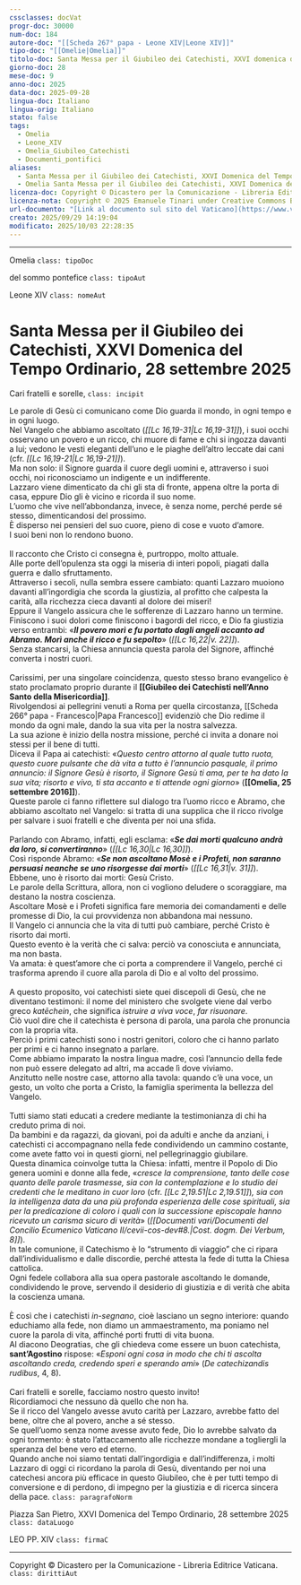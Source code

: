 ```yaml
---
cssclasses: docVat
progr-doc: 30000
num-doc: 184
autore-doc: "[[Scheda 267° papa - Leone XIV|Leone XIV]]"
tipo-doc: "[[Omelie|Omelia]]"
titolo-doc: Santa Messa per il Giubileo dei Catechisti, XXVI domenica del Tempo Ordinario, 28 settembre 2025
giorno-doc: 28
mese-doc: 9
anno-doc: 2025
data-doc: 2025-09-28
lingua-doc: Italiano
lingua-orig: Italiano
stato: false
tags:
  - Omelia
  - Leone_XIV
  - Omelia_Giubileo_Catechisti
  - Documenti_pontifici
aliases:
  - Santa Messa per il Giubileo dei Catechisti, XXVI Domenica del Tempo Ordinario, 28 settembre 2025
  - Omelia Santa Messa per il Giubileo dei Catechisti, XXVI Domenica del Tempo Ordinario, 28 settembre 2025
licenza-doc: Copyright © Dicastero per la Comunicazione - Libreria Editrice Vaticana
licenza-nota: Copyright © 2025 Emanuele Tinari under Creative Commons BY-NC-SA 4.0 https://creativecommons.org/licenses/by-nc-sa/4.0/
url-documento: "[Link al documento sul sito del Vaticano](https://www.vatican.va/content/leo-xiv/it/homilies/2025/documents/20250928-omelia-giubileo-catechisti.html)"
creato: 2025/09/29 14:19:04
modificato: 2025/10/03 22:28:35
---
```



***


Omelia `class: tipoDoc`


del sommo pontefice `class: tipoAut`


Leone XIV `class: nomeAut`


# Santa Messa per il Giubileo dei Catechisti, XXVI Domenica del Tempo Ordinario, 28 settembre 2025


Cari fratelli e sorelle, `class: incipit`


Le parole di Gesù ci comunicano come Dio guarda il mondo, in ogni tempo e in ogni luogo.<br>Nel Vangelo che abbiamo ascoltato (*<span class="BibleRef">[[Lc 16,19-31|Lc 16,19-31]]</span>*), i suoi occhi osservano un povero e un ricco, chi muore di fame e chi si ingozza davanti a lui; vedono le vesti eleganti dell’uno e le piaghe dell’altro leccate dai cani (cfr. *<span class="BibleRef">[[Lc 16,19-21|Lc 16,19-21]]</span>*).<br>Ma non solo: il Signore guarda il cuore degli uomini e, attraverso i suoi occhi, noi riconosciamo un indigente e un indifferente.<br>Lazzaro viene dimenticato da chi gli sta di fronte, appena oltre la porta di casa, eppure Dio gli è vicino e ricorda il suo nome.<br>L’uomo che vive nell’abbondanza, invece, è senza nome, perché perde sé stesso, dimenticandosi del prossimo.<br>È disperso nei pensieri del suo cuore, pieno di cose e vuoto d’amore.<br>I suoi beni non lo rendono buono.<br><br>Il racconto che Cristo ci consegna è, purtroppo, molto attuale.<br>Alle porte dell’opulenza sta oggi la miseria di interi popoli, piagati dalla guerra e dallo sfruttamento.<br>Attraverso i secoli, nulla sembra essere cambiato: quanti Lazzaro muoiono davanti all’ingordigia che scorda la giustizia, al profitto che calpesta la carità, alla ricchezza cieca davanti al dolore dei miseri!<br>Eppure il Vangelo assicura che le sofferenze di Lazzaro hanno un termine.<br>Finiscono i suoi dolori come finiscono i bagordi del ricco, e Dio fa giustizia verso entrambi: «***Il povero morì e fu portato dagli angeli accanto ad Abramo. Morì anche il ricco e fu sepolto***» (*<span class="BibleRef">[[Lc 16,22|v. 22]]</span>*).<br>Senza stancarsi, la Chiesa annuncia questa parola del Signore, affinché converta i nostri cuori.<br><br>Carissimi, per una singolare coincidenza, questo stesso brano evangelico è stato proclamato proprio durante il **[[Giubileo dei Catechisti nell’Anno Santo della Misericordia]]**.<br>Rivolgendosi ai pellegrini venuti a Roma per quella circostanza, [[Scheda 266° papa - Francesco|Papa Francesco]] evidenziò che Dio redime il mondo da ogni male, dando la sua vita per la nostra salvezza.<br>La sua azione è inizio della nostra missione, perché ci invita a donare noi stessi per il bene di tutti.<br>Diceva il Papa ai catechisti: «*Questo centro attorno al quale tutto ruota, questo cuore pulsante che dà vita a tutto è l’annuncio pasquale, il primo annuncio: il Signore Gesù è risorto, il Signore Gesù ti ama, per te ha dato la sua vita; risorto e vivo, ti sta accanto e ti attende ogni giorno*» (**[[Omelia, 25 settembre 2016]]**).<br>Queste parole ci fanno riflettere sul dialogo tra l’uomo ricco e Abramo, che abbiamo ascoltato nel Vangelo: si tratta di una supplica che il ricco rivolge per salvare i suoi fratelli e che diventa per noi una sfida.<br><br>Parlando con Abramo, infatti, egli esclama: «***Se dai morti qualcuno andrà da loro, si convertiranno***» (*<span class="BibleRef">[[Lc 16,30|Lc 16,30]]</span>*).<br>Così risponde Abramo: «***Se non ascoltano Mosè e i Profeti, non saranno persuasi neanche se uno risorgesse dai morti***» (*<span class="BibleRef">[[Lc 16,31|v. 31]]</span>*).<br>Ebbene, uno è risorto dai morti: Gesù Cristo.<br>Le parole della Scrittura, allora, non ci vogliono deludere o scoraggiare, ma destano la nostra coscienza.<br>Ascoltare Mosè e i Profeti significa fare memoria dei comandamenti e delle promesse di Dio, la cui provvidenza non abbandona mai nessuno.<br>Il Vangelo ci annuncia che la vita di tutti può cambiare, perché Cristo è risorto dai morti.<br>Questo evento è la verità che ci salva: perciò va conosciuta e annunciata, ma non basta.<br>Va amata: è quest’amore che ci porta a comprendere il Vangelo, perché ci trasforma aprendo il cuore alla parola di Dio e al volto del prossimo.<br><br>A questo proposito, voi catechisti siete quei discepoli di Gesù, che ne diventano testimoni: il nome del ministero che svolgete viene dal verbo greco *katēchein*, che significa *istruire a viva voce*, *far risuonare*.<br>Ciò vuol dire che il catechista è persona di parola, una parola che pronuncia con la propria vita.<br>Perciò i primi catechisti sono i nostri genitori, coloro che ci hanno parlato per primi e ci hanno insegnato a parlare.<br>Come abbiamo imparato la nostra lingua madre, così l’annuncio della fede non può essere delegato ad altri, ma accade lì dove viviamo.<br>Anzitutto nelle nostre case, attorno alla tavola: quando c’è una voce, un gesto, un volto che porta a Cristo, la famiglia sperimenta la bellezza del Vangelo.<br><br>Tutti siamo stati educati a credere mediante la testimonianza di chi ha creduto prima di noi.<br>Da bambini e da ragazzi, da giovani, poi da adulti e anche da anziani, i catechisti ci accompagnano nella fede condividendo un cammino costante, come avete fatto voi in questi giorni, nel pellegrinaggio giubilare.<br>Questa dinamica coinvolge tutta la Chiesa: infatti, mentre il Popolo di Dio genera uomini e donne alla fede, «*cresce la comprensione, tanto delle cose quanto delle parole trasmesse, sia con la contemplazione e lo studio dei credenti che le meditano in cuor loro* (cfr. *<span class="BibleRef">[[Lc 2,19.51|Lc 2,19.51]]</span>*)*, sia con la intelligenza data da una più profonda esperienza delle cose spirituali, sia per la predicazione di coloro i quali con la successione episcopale hanno ricevuto un carisma sicuro di verità*» (*[[Documenti vari/Documenti del Concilio Ecumenico Vaticano II/cevii-cos-dev#<span class="art" id="cos-dev_art8" name="cos-dev_art8">8</span>.|Cost. dogm. Dei Verbum, 8]]*).<br>In tale comunione, il Catechismo è lo “strumento di viaggio” che ci ripara dall’individualismo e dalle discordie, perché attesta la fede di tutta la Chiesa cattolica.<br>Ogni fedele collabora alla sua opera pastorale ascoltando le domande, condividendo le prove, servendo il desiderio di giustizia e di verità che abita la coscienza umana.<br><br>È così che i catechisti *in-segnano*, cioè lasciano un segno interiore: quando educhiamo alla fede, non diamo un ammaestramento, ma poniamo nel cuore la parola di vita, affinché porti frutti di vita buona.<br>Al diacono Deogratias, che gli chiedeva come essere un buon catechista, **sant’Agostino** rispose: «*Esponi ogni cosa in modo che chi ti ascolta ascoltando creda, credendo speri e sperando ami*» (*De catechizandis rudibus*, 4, 8).<br><br>Cari fratelli e sorelle, facciamo nostro questo invito!<br>Ricordiamoci che nessuno dà quello che non ha.<br>Se il ricco del Vangelo avesse avuto carità per Lazzaro, avrebbe fatto del bene, oltre che al povero, anche a sé stesso.<br>Se quell’uomo senza nome avesse avuto fede, Dio lo avrebbe salvato da ogni tormento: è stato l’attaccamento alle ricchezze mondane a togliergli la speranza del bene vero ed eterno.<br>Quando anche noi siamo tentati dall’ingordigia e dall’indifferenza, i molti Lazzaro di oggi ci ricordano la parola di Gesù, diventando per noi una catechesi ancora più efficace in questo Giubileo, che è per tutti tempo di conversione e di perdono, di impegno per la giustizia e di ricerca sincera della pace. `class: paragrafoNorm`


Piazza San Pietro, XXVI Domenica del Tempo Ordinario, 28 settembre 2025 `class: dataLuogo`


LEO PP. XIV `class: firmaC`


***


Copyright © Dicastero per la Comunicazione - Libreria Editrice Vaticana. `class: dirittiAut`


